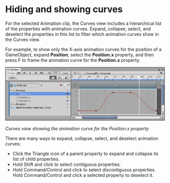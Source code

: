 # Hiding and showing curves

For the selected Animation clip, the Curves view includes a hierarchical list of the properties with animation curves.
Expand, collapse, select, and deselect the properties in this list to filter which animation curves show in the Curves
view.

For example, to show only the X-axis animation curves for the position of a GameObject, expand **Position**, select the
**Position.x** property, and then press F to frame the animation curve for the **Position.x** property.

![Curves view showing the animation curve for the Position.x property](images/timeline_curves_view_position_x.png)

_Curves view showing the animation curve for the Position.x property_

There are many ways to expand, collapse, select, and deselect animation curves:

* Click the Triangle icon of a parent property to expand and collapse its list of child properties.
* Hold Shift and click to select contiguous properties.
* Hold Command/Control and click to select discontiguous properties. Hold Command/Control and click a selected property
  to deselect it.
